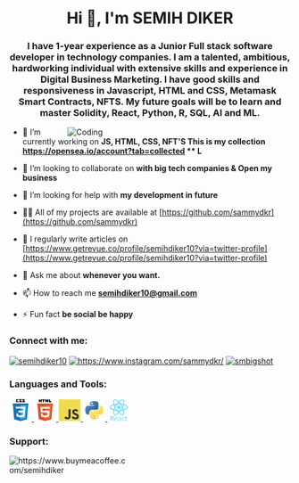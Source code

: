 <h1 align="center">Hi 👋, I'm SEMIH DIKER</h1>
<h3 align="center">I have 1-year experience as a Junior Full stack software developer in technology companies.
I am a talented, ambitious, hardworking individual with extensive skills and experience in Digital Business Marketing.
I have good skills and responsiveness in Javascript, HTML and CSS, Metamask Smart Contracts, NFTS.
My future goals will be to learn and master Solidity, React, Python, R, SQL, AI and ML.</h3>
<img align="right" alt="Coding" width="400" src="https://www.carpixx.ch/wp-content/uploads/2022/06/AdobeStock_493547630_1000.jpg">


- 🔭 I’m currently working on **JS, HTML, CSS, NFT'S  This is my collection https://opensea.io/account?tab=collected **
 L**

- 👯 I’m looking to collaborate on **with big tech companies & Open my business**

- 🤝 I’m looking for help with **my development in future**

- 👨‍💻 All of my projects are available at [https://github.com/sammydkr](https://github.com/sammydkr)

- 📝 I regularly write articles on [https://www.getrevue.co/profile/semihdiker10?via=twitter-profile](https://www.getrevue.co/profile/semihdiker10?via=twitter-profile)

- 💬 Ask me about **whenever you want.**

- 📫 How to reach me **semihdiker10@gmail.com**

- ⚡ Fun fact **be social be happy**

<h3 align="left">Connect with me:</h3>
<p align="left">
<a href="https://twitter.com/semihdiker10" target="blank"><img align="center" src="https://raw.githubusercontent.com/rahuldkjain/github-profile-readme-generator/master/src/images/icons/Social/twitter.svg" alt="semihdiker10" height="30" width="40" /></a>
<a href="https://instagram.com/https://www.instagram.com/sammydkr/" target="blank"><img align="center" src="https://raw.githubusercontent.com/rahuldkjain/github-profile-readme-generator/master/src/images/icons/Social/instagram.svg" alt="https://www.instagram.com/sammydkr/" height="30" width="40" /></a>
<a href="https://discord.gg/smbigshot" target="blank"><img align="center" src="https://raw.githubusercontent.com/rahuldkjain/github-profile-readme-generator/master/src/images/icons/Social/discord.svg" alt="smbigshot" height="30" width="40" /></a>
</p>

<h3 align="left">Languages and Tools:</h3>
<p align="left"> <a href="https://www.w3schools.com/css/" target="_blank" rel="noreferrer"> <img src="https://raw.githubusercontent.com/devicons/devicon/master/icons/css3/css3-original-wordmark.svg" alt="css3" width="40" height="40"/> </a> <a href="https://www.w3.org/html/" target="_blank" rel="noreferrer"> <img src="https://raw.githubusercontent.com/devicons/devicon/master/icons/html5/html5-original-wordmark.svg" alt="html5" width="40" height="40"/> </a> <a href="https://developer.mozilla.org/en-US/docs/Web/JavaScript" target="_blank" rel="noreferrer"> <img src="https://raw.githubusercontent.com/devicons/devicon/master/icons/javascript/javascript-original.svg" alt="javascript" width="40" height="40"/> </a> <a href="https://www.python.org" target="_blank" rel="noreferrer"> <img src="https://raw.githubusercontent.com/devicons/devicon/master/icons/python/python-original.svg" alt="python" width="40" height="40"/> </a> <a href="https://reactjs.org/" target="_blank" rel="noreferrer"> <img src="https://raw.githubusercontent.com/devicons/devicon/master/icons/react/react-original-wordmark.svg" alt="react" width="40" height="40"/> </a> </p>

<h3 align="left">Support:</h3>
<p><a href="https://www.buymeacoffee.com/https://www.buymeacoffee.com/semihdiker"> <img align="left" src="https://cdn.buymeacoffee.com/buttons/v2/default-yellow.png" height="50" width="210" alt="https://www.buymeacoffee.com/semihdiker" /></a></p><br><br>
